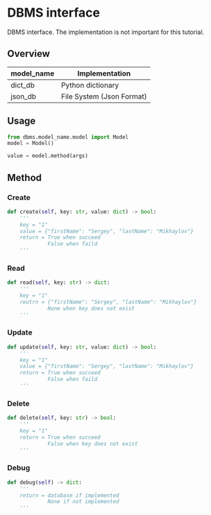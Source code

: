 # DBMS interface

DBMS interface. The implementation is not important for this tutorial.

## Overview

| **model_name** | **Implementation**         |
| -------------- | -------------------------- |
| dict_db        | Python dictionary          |
| json_db        | File System (Json Format)  |

## Usage

```python
from dbms.model_name.model import Model
model = Model()

value = model.method(args)
```

## Method

### Create

```python
def create(self, key: str, value: dict) -> bool:
    '''
    key = "1"
    value = {"firstName": "Sergey", "lastName": "Mikhaylov"}
    return = True when succeed
             False when faild
    '''
```

### Read
```python
def read(self, key: str) -> dict:
    '''
    key = "1"
    reutrn = {"firstName": "Sergey", "lastName": "Mikhaylov"}
             None when key does not exist
    '''
```

### Update

```python
def update(self, key: str, value: dict) -> bool:
    '''
    key = "1"
    value = {"firstName": "Sergey", "lastName": "Mikhaylov"}
    return = True when succeed
             False when faild
    '''
```

### Delete

```python
def delete(self, key: str) -> bool:
    '''
    key = "1"
    return = True when succeed
             False when key does not exist
    '''
```

### Debug

```python
def debug(self) -> dict:
    '''
    return = database if implemented
             None if not implemented
    '''
```